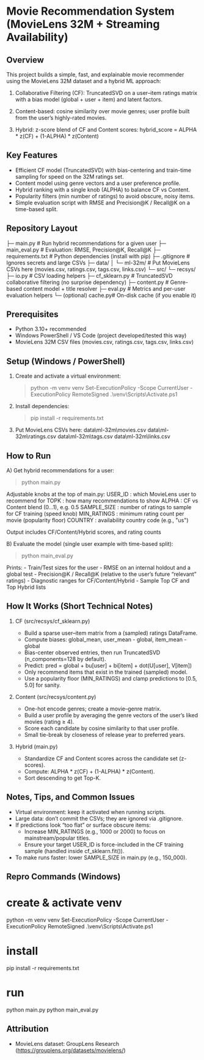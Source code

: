 Movie Recommendation System (MovieLens 32M + Streaming Availability)
====================================================================

Overview
--------
This project builds a simple, fast, and explainable movie recommender using the
MovieLens 32M dataset and a hybrid ML approach:

1) Collaborative Filtering (CF): TruncatedSVD on a user–item ratings matrix
   with a bias model (global + user + item) and latent factors.

2) Content-based: cosine similarity over movie genres; user profile built from
   the user’s highly-rated movies.

3) Hybrid: z-score blend of CF and Content scores:
   hybrid_score = ALPHA * z(CF) + (1-ALPHA) * z(Content)


Key Features
------------
- Efficient CF model (TruncatedSVD) with bias-centering and train-time sampling
  for speed on the 32M ratings set.
- Content model using genre vectors and a user preference profile.
- Hybrid ranking with a single knob (ALPHA) to balance CF vs Content.
- Popularity filters (min number of ratings) to avoid obscure, noisy items.
- Simple evaluation script with RMSE and Precision@K / Recall@K on a time-based split.


Repository Layout
-----------------

├─ main.py                  # Run hybrid recommendations for a given user
├─ main_eval.py             # Evaluation: RMSE, Precision@K, Recall@K
├─ requirements.txt         # Python dependencies (install with pip)
├─ .gitignore               # Ignores secrets and large CSVs
├─ data/
│  └─ ml-32m/               # Put MovieLens CSVs here (movies.csv, ratings.csv, tags.csv, links.csv)
└─ src/
   └─ recsys/
      ├─ io.py              # CSV loading helpers
      ├─ cf_sklearn.py      # TruncatedSVD collaborative filtering (no surprise dependency)
      ├─ content.py         # Genre-based content model + title resolver
      ├─ eval.py            # Metrics and per-user evaluation helpers
      └─ (optional) cache.py# On-disk cache (if you enable it)


Prerequisites
-------------
- Python 3.10+ recommended
- Windows PowerShell / VS Code (project developed/tested this way)
- MovieLens 32M CSV files (movies.csv, ratings.csv, tags.csv, links.csv)

Setup (Windows / PowerShell)
----------------------------
1) Create and activate a virtual environment:
   > python -m venv venv
   > Set-ExecutionPolicy -Scope CurrentUser -ExecutionPolicy RemoteSigned
   > .\venv\Scripts\Activate.ps1

2) Install dependencies:
   > pip install -r requirements.txt

3) Put MovieLens CSVs here:
   data\ml-32m\movies.csv
   data\ml-32m\ratings.csv
   data\ml-32m\tags.csv
   data\ml-32m\links.csv


How to Run
----------
A) Get hybrid recommendations for a user:
   > python main.py

   Adjustable knobs at the top of main.py:
     USER_ID      : which MovieLens user to recommend for
     TOPK         : how many recommendations to show
     ALPHA        : CF vs Content blend (0…1), e.g. 0.5
     SAMPLE_SIZE  : number of ratings to sample for CF training (speed knob)
     MIN_RATINGS  : minimum rating count per movie (popularity floor)
     COUNTRY      : availability country code (e.g., "us")

   Output includes CF/Content/Hybrid scores,  and rating counts
 
B) Evaluate the model (single user example with time-based split):
   > python main_eval.py

   Prints:
     - Train/Test sizes for the user
     - RMSE on an internal holdout and a global test
     - Precision@K / Recall@K (relative to the user’s future “relevant” ratings)
     - Diagnostic ranges for CF/Content/Hybrid
     - Sample Top CF and Top Hybrid lists


How It Works (Short Technical Notes)
------------------------------------
1) CF (src/recsys/cf_sklearn.py)
   - Build a sparse user–item matrix from a (sampled) ratings DataFrame.
   - Compute biases:
       global_mean, user_mean - global, item_mean - global
   - Bias-center observed entries, then run TruncatedSVD (n_components=128 by default).
   - Predict:
       pred = global + bu[user] + bi[item] + dot(U[user], V[item])
   - Only recommend items that exist in the trained (sampled) model.
   - Use a popularity floor (MIN_RATINGS) and clamp predictions to [0.5, 5.0] for sanity.

2) Content (src/recsys/content.py)
   - One-hot encode genres; create a movie–genre matrix.
   - Build a user profile by averaging the genre vectors of the user’s liked movies (rating ≥ 4).
   - Score each candidate by cosine similarity to that user profile.
   - Small tie-break by closeness of release year to preferred years.

3) Hybrid (main.py)
   - Standardize CF and Content scores across the candidate set (z-scores).
   - Compute: ALPHA * z(CF) + (1-ALPHA) * z(Content).
   - Sort descending to get Top-K.


Notes, Tips, and Common Issues
------------------------------
- Virtual environment: keep it activated when running scripts.
- Large data: don’t commit the CSVs; they are ignored via .gitignore.
- If predictions look “too flat” or surface obscure items:
  - Increase MIN_RATINGS (e.g., 1000 or 2000) to focus on mainstream/popular titles.
  - Ensure your target USER_ID is force-included in the CF training sample
    (handled inside cf_sklearn.fit()).
- To make runs faster: lower SAMPLE_SIZE in main.py (e.g., 150_000).


Repro Commands (Windows)
------------------------
# create & activate venv
python -m venv venv
Set-ExecutionPolicy -Scope CurrentUser -ExecutionPolicy RemoteSigned
.\venv\Scripts\Activate.ps1

# install
pip install -r requirements.txt

# run
python main.py
python main_eval.py


Attribution
-----------
- MovieLens dataset: GroupLens Research (https://grouplens.org/datasets/movielens/)

